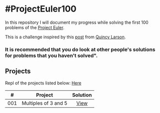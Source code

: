 # #ProjectEuler100

In this repository I will document my progress while solving the first 100 problems of the [Project Euler](https://projecteuler.net/archives).

This is a challenge inspired by this [post](https://www.freecodecamp.org/news/projecteuler100-coding-challenge-competitive-programming/) from [Quincy Larson](https://twitter.com/ossia).

### It is recommended that you do look at other people's solutions for problems that you haven't solved".

## Projects

Repl of the projects listed below: [Here](https://repl.it/@estebansolo/ProjectEuler)

|  #  | Project                  |             Solution             |
| :-: | :----------------------: | :------------------------------: |
| 001 | Multiples of 3 and 5     | [View](001_multiples_3_and_5.py) |

